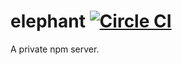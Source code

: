 # elephant [![Circle CI](https://circleci.com/gh/dickeyxxx/elephant/tree/master.svg?style=svg)](https://circleci.com/gh/dickeyxxx/elephant/tree/master)


A private npm server.
